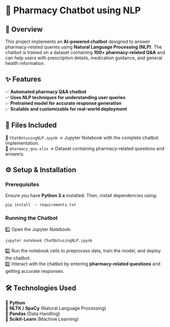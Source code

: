 

# 🤖 **Pharmacy Chatbot using NLP**  

## 📌 **Overview**  
This project implements an **AI-powered chatbot** designed to answer pharmacy-related queries using **Natural Language Processing (NLP)**. The chatbot is trained on a dataset containing **100+ pharmacy-related Q&A** and can help users with prescription details, medication guidance, and general health information.  

## ✨ **Features**  
✅ **Automated pharmacy Q&A chatbot**  
✅ **Uses NLP techniques for understanding user queries**  
✅ **Pretrained model for accurate response generation**  
✅ **Scalable and customizable for real-world deployment**  

## 📂 **Files Included**  
📌 `ChatBotusingNLP.ipynb` → Jupyter Notebook with the complete chatbot implementation.  
📌 `pharmacy_qna.xlsx` → Dataset containing pharmacy-related questions and answers.  
## ⚙️ **Setup & Installation**  

### **Prerequisites**  
Ensure you have **Python 3.x** installed. Then, install dependencies using:  
```bash
pip install -r requirements.txt
```

### **Running the Chatbot**  
1️⃣ Open the Jupyter Notebook:  
   ```bash
   jupyter notebook ChatBotusingNLP.ipynb
   ```
2️⃣ Run the notebook cells to preprocess data, train the model, and deploy the chatbot.  
3️⃣ Interact with the chatbot by entering **pharmacy-related questions** and getting accurate responses.  

## 🛠 **Technologies Used**  
🔹 **Python**  
🔹 **NLTK / SpaCy** (Natural Language Processing)  
🔹 **Pandas** (Data Handling)  
🔹 **Scikit-Learn** (Machine Learning)  
